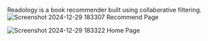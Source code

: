 Readology is a book recommender built using collaborative filtering.
![Screenshot 2024-12-29 183307](https://github.com/user-attachments/assets/43aa86dd-445c-47b7-8135-1225217a03c1)
Recommend Page

![Screenshot 2024-12-29 183322](https://github.com/user-attachments/assets/9a336cbd-51fc-455f-ae91-82b6ea9d6eca)
Home Page
